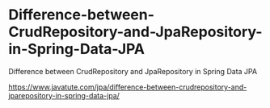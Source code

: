 # Difference-between-CrudRepository-and-JpaRepository-in-Spring-Data-JPA
Difference between CrudRepository and JpaRepository in Spring Data JPA

https://www.javatute.com/jpa/difference-between-crudrepository-and-jparepository-in-spring-data-jpa/

